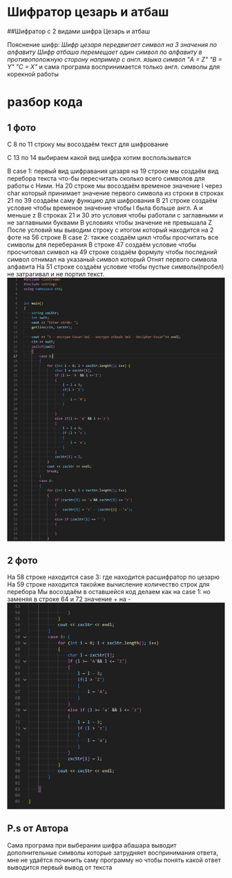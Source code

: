 # Шифратор цезарь и атбаш

##Шифратор с 2 видами шифра Цезарь и атбаш

Пояснение шифр:
*Шифр цезаря передвигает символ на 3 значения по алфавиту*
*Шифр атбаша перемещает один символ по алфавиту в противоположную сторону например с англ. языка символ "A = Z" "B = Y" "C = X"*
и сама програма воспринимается только англ. символы для корекной работы



# разбор кода
## 1 фото

С 8 по 11 строку мы восоздаём текст для шифрование

С 13 по 14 выбираем какой вид шифра хотим воспользыватся

В case 1: первый вид шифравания цезаря на 19 строке мы создаём вид перебора текста что-бы пересчитать сколько всего символов для работы с Ними. 
На 20 строке мы восоздаём временое значение l через char который принимает значение первого символа из строки
в строках 21 по 39 создаём саму функцию для шифрования 
В 21 строке создаём условие чтобы временое значение чтобы l была больше англ. A и меньше z
В строках 21 и 30 это условия чтобы работали с заглавными и не заглавными буквами
В условиях чтобы значение не превышала Z
После условий мы выводим строку с итогом который находится на 2 фоте на 56 строке
В case 2: также создаём цикл чтобы просчитать все символы для переберания
В строке 47 создаём условие чтобы просчитовал символ на 49 строке создаём формулу чтобы последний символ отнимал на указаный символ который Отнят первого символа алфавита
На 51 строке создаём условие чтобы пустые символы(пробел) не затрагивал и не портил текст.
![walpare](https://github.com/CheeseSpel/Ibahfnjh/blob/main/Assets1%20(2).png)
## 2 фото
На 58 строке находится case 3: где находится расшифратор по цезарю
На 59 строке находится такойже вычисление количество строк для перебора
Мы восоздаём в оставшейся код делаем как на case 1: но заменяя в строке 64 и 72 значение + на -
![walpare](https://github.com/CheeseSpel/Ibahfnjh/blob/main/Assets1%20(1).png)



## P.s от Автора

Сама програма при выберании шифра абашара выводит дополнительные символы которые затрудняет воспринимания ответа, мне не удаётся починить саму программу но чтобы понять какой ответ выводится первый вывод от текста
